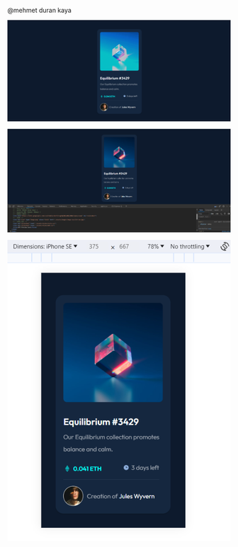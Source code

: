 @mehmet duran kaya

![Alt text](ss/active.png)

![Alt text](ss/desktop.png)

![Alt text](ss/mobil.png)
